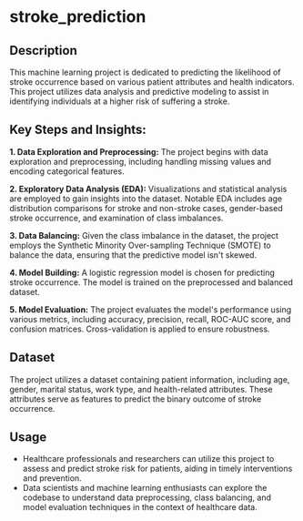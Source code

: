 # stroke_prediction

## Description
This machine learning project is dedicated to predicting the likelihood of stroke occurrence based on various patient attributes and health indicators. This project utilizes data analysis and predictive modeling to assist in identifying individuals at a higher risk of suffering a stroke.

## Key Steps and Insights:

**1. Data Exploration and Preprocessing:** The project begins with data exploration and preprocessing, including handling missing values and encoding categorical features.

**2. Exploratory Data Analysis (EDA):** Visualizations and statistical analysis are employed to gain insights into the dataset. Notable EDA includes age distribution comparisons for stroke and non-stroke cases, gender-based stroke occurrence, and examination of class imbalances.

**3. Data Balancing:** Given the class imbalance in the dataset, the project employs the Synthetic Minority Over-sampling Technique (SMOTE) to balance the data, ensuring that the predictive model isn't skewed.

**4. Model Building:** A logistic regression model is chosen for predicting stroke occurrence. The model is trained on the preprocessed and balanced dataset.

**5. Model Evaluation:** The project evaluates the model's performance using various metrics, including accuracy, precision, recall, ROC-AUC score, and confusion matrices. Cross-validation is applied to ensure robustness.

## Dataset 
The project utilizes a dataset containing patient information, including age, gender, marital status, work type, and health-related attributes. These attributes serve as features to predict the binary outcome of stroke occurrence.

## Usage
* Healthcare professionals and researchers can utilize this project to assess and predict stroke risk for patients, aiding in timely interventions and prevention.
* Data scientists and machine learning enthusiasts can explore the codebase to understand data preprocessing, class balancing, and model evaluation techniques in the context of healthcare data.
